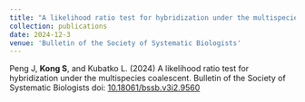 ```yaml
---
title: "A likelihood ratio test for hybridization under the multispecies coalescent"
collection: publications
date: 2024-12-3
venue: 'Bulletin of the Society of Systematic Biologists'
---
```

Peng J, **Kong S**, and Kubatko L. (2024) A likelihood ratio test for hybridization under the multispecies coalescent. Bulletin of the Society of Systematic Biologists doi: [10.18061/bssb.v3i2.9560](https://doi.org/10.18061/bssb.v3i2.9560)